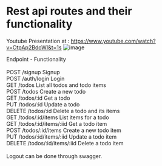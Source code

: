 # Rest api routes and their functionality
Youtube Presentation at : https://www.youtube.com/watch?v=OtpAp2BdoWI&t=1s
![image](https://github.com/nikoletaxvs/ruby-on-rails-rest-api/assets/60019367/5edc36ca-9482-4b53-ad37-3be1f1960ef4)

Endpoint	-  Functionality<br><br>
POST /signup	Signup<br>
POST /auth/login	Login<br>
GET /todos	List all todos and todo items<br>
POST /todos	Create a new todo<br>
GET /todos/:id	Get a todo<br>
PUT /todos/:id	Update a todo<br>
DELETE /todos/:id	Delete a todo and its items<br>
GET /todos/:id/items	List items for a todo<br>
GET /todos/:id/items/:iid	Get a todo item<br>
POST /todos/:id/items	Create a new todo item<br>
PUT /todos/:id/items/:iid	Update a todo item<br>
DELETE /todos/:id/items/:iid	Delete a todo item<br>
<br>
Logout can be done through swagger.
